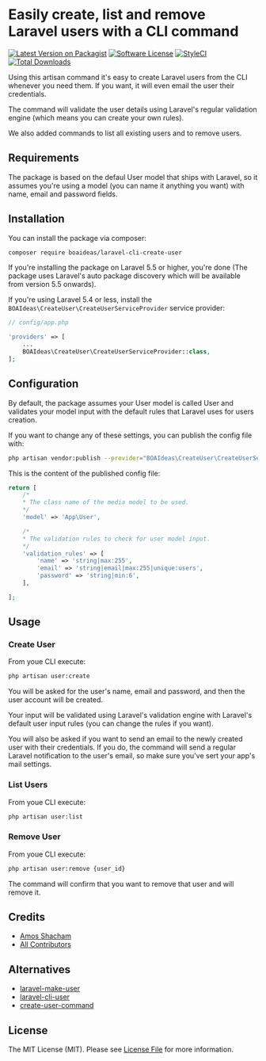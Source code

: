 # Easily create, list and remove Laravel users with a CLI command
[![Latest Version on Packagist](https://img.shields.io/packagist/v/boaideas/laravel-cli-create-user.svg?style=flat-square)](https://packagist.org/packages/boaideas/laravel-cli-create-user)
[![Software License](https://img.shields.io/packagist/l/boaideas/laravel-cli-create-user.svg?style=flat-square)](LICENSE.md)
[![StyleCI](https://styleci.io/repos/100930843/shield?branch=master)](https://styleci.io/repos/100930843)
[![Total Downloads](https://img.shields.io/packagist/dt/boaideas/laravel-cli-create-user.svg?style=flat-square)](https://packagist.org/packages/boaideas/laravel-cli-create-user)

Using this artisan command it's easy to create Laravel users from the CLI whenever you need them. If you want, it will even email the user their credentials.

The command will validate the user details using Laravel's regular validation engine (which means you can create your own rules).

We also added commands to list all existing users and to remove users.

## Requirements

The package is based on the defaul User model that ships with Laravel, so it assumes you're using a model (you can name it anything you want) with name, email and password fields.

## Installation

You can install the package via composer:

```bash
composer require boaideas/laravel-cli-create-user
```

If you're installing the package on Laravel 5.5 or higher, you're done (The package uses Laravel's auto package discovery which will be available from version 5.5 onwards).

If you're using Laravel 5.4 or less, install the `BOAIdeas\CreateUser\CreateUserServiceProvider` service provider:

```php
// config/app.php

'providers' => [
    ...
    BOAIdeas\CreateUser\CreateUserServiceProvider::class,
];
```

## Configuration

By default, the package assumes your User model is called User and validates your model input with the default rules that Laravel uses for users creation.

If you want to change any of these settings, you can publish the config file with:

```bash
php artisan vendor:publish --provider="BOAIdeas\CreateUser\CreateUserServiceProvider"
```

This is the content of the published config file:

```php
return [
    /*
    * The class name of the media model to be used.
    */
    'model' => 'App\User',

    /*
    * The validation rules to check for user model input.
    */
    'validation_rules' => [
    	'name' => 'string|max:255',
    	'email' => 'string|email|max:255|unique:users',
    	'password' => 'string|min:6',
    ],

];
```

## Usage

### Create User
From youe CLI execute:

```bash
php artisan user:create
```

You will be asked for the user's name, email and password, and then the user account will be created.

Your input will be validated using Laravel's validation engine with Laravel's default user input rules (you can change the rules if you want).

You will also be asked if you want to send an email to the newly created user with their credentials. If you do, the command will send a regular Laravel notification to the user's email, so make sure you've sert your app's mail settings.

### List Users
From youe CLI execute:

```bash
php artisan user:list
```

### Remove User
From youe CLI execute:

```bash
php artisan user:remove {user_id}
```

The command will confirm that you want to remove that user and will remove it.

## Credits

- [Amos Shacham](https://github.com/amosmos)
- [All Contributors](../../contributors)

## Alternatives

- [laravel-make-user](https://github.com/michaeldyrynda/laravel-make-user)
- [laravel-cli-user](https://github.com/subdesign/laravel-cli-user)
- [create-user-command](https://github.com/rap2hpoutre/create-user-command)

## License

The MIT License (MIT). Please see [License File](LICENSE) for more information.
